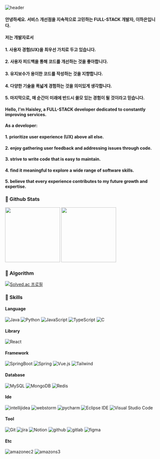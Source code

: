 ![header](https://capsule-render.vercel.app/api?type=wave&color=FDCBE5&height=300&section=header&text=Hi%20there!&fontSize=90)


#### 안녕하세요. 서비스 개선점을 지속적으로 고민하는 FULL-STACK 개발자, 이하은입니다.

#### 저는 개발자로서 
#### 1. 사용자 경험(UX)을 최우선 가치로 두고 있습니다.
#### 2. 사용자 피드백을 통해 코드를 개선하는 것을 좋아합니다.
#### 3. 유지보수가 용이한 코드를 작성하는 것을 지향합니다.
#### 4. 다양한 기술을 폭넓게 경험하는 것을 의미있게 생각합니다.
#### 5. 마지막으로, 매 순간이  미래에 반드시 쓸모 있는 경험이 될 것이라고 믿습니다.


#### Hello, I'm Haisley, a FULL-STACK developer dedicated to constantly improving services.

#### As a developer:
#### 1. prioritize user experience (UX) above all else.
#### 2. enjoy gathering user feedback and addressing issues through code.
#### 3. strive to write code that is easy to maintain.
#### 4. find it meaningful to explore a wide range of software skills.
#### 5. believe that every experience contributes to my future growth and expertise.


<h3>📍 Github Stats</h3>
<p align="left">
  <img height="180em" src="https://github-readme-stats.vercel.app/api?username=haisley77&show_icons=true&include_all_commits=true&bg_color=30,e96443,904e95&title_color=fff&text_color=fff">
  <img height="180em" src="https://github-readme-stats.vercel.app/api/top-langs/?username=haisley77&layout=compact&bg_color=30,e96443,904e95&title_color=fff&text_color=fff">
</p>

<h3>📍 Algorithm</h3>

[![Solved.ac
프로필](http://mazassumnida.wtf/api/v2/generate_badge?boj=haisley)](https://solved.ac/haisley)


<h3>📍 Skills</h3>
<h4>Language</h4>
<p>
  <img alt="Java" src="https://img.shields.io/badge/Java-007396.svg?&style=for-the-badge&logo=Java&logoColor=white">
  <img alt="Python" src="https://img.shields.io/badge/Python-3776AB.svg?&style=for-the-badge&logo=Python&logoColor=white">
  <img alt="JavaScript" src="https://img.shields.io/badge/JavaScript-F7DF1E.svg?&style=for-the-badge&logo=JavaScript&logoColor=white">
  <img alt="TypeScript" src="https://img.shields.io/badge/TypeScript-007ACC?style=for-the-badge&logo=typescript&logoColor=white">
  <img alt="C" src="https://img.shields.io/badge/c-%2300599C.svg?style=for-the-badge&logo=c&logoColor=white">
</p>

<h4>Library</h4>
<p>
  <img alt="React" src="https://img.shields.io/badge/React-20232A?style=for-the-badge&logo=react&logoColor=61DAFB">
</p>

<h4>Framework</h4>
<p>
  <img alt="SpringBoot" src="https://img.shields.io/badge/SpringBoot-6DB33F.svg?&style=for-the-badge&logo=SpringBoot&logoColor=white">
  <img alt="Spring" src="https://img.shields.io/badge/Spring-6DB33F.svg?&style=for-the-badge&logo=Spring&logoColor=white">
  <img alt="Vue.js" src="https://img.shields.io/badge/Vue.js-4FC08D.svg?&style=for-the-badge&logo=Vue.js&logoColor=white">
  <img alt="Tailwind" src="https://img.shields.io/badge/Tailwind_CSS-38B2AC?style=for-the-badge&logo=tailwind-css&logoColor=white">
</p>


<h4>Database</h4>
<p>
  <img alt="MySQL" src="https://img.shields.io/badge/MySQL-4479A1.svg?&style=for-the-badge&logo=MySQL&logoColor=white">
  <img alt="MongoDB" src="https://img.shields.io/badge/MongoDB-4EA94B?style=for-the-badge&logo=mongodb&logoColor=white">
  <img alt="Redis" src="https://img.shields.io/badge/redis-%23DD0031.svg?&style=for-the-badge&logo=redis&logoColor=white">
</p>

<h4>Ide</h4>
<p>
  <img alt="intellijidea" src="https://img.shields.io/badge/intellijidea-000000.svg?&style=for-the-badge&logo=intellijidea&logoColor=white">
  <img alt="webstorm" src="https://img.shields.io/badge/webstorm-000000.svg?&style=for-the-badge&logo=webstorm&logoColor=white">
  <img alt="pycharm" src="https://img.shields.io/badge/pycharm-000000.svg?&style=for-the-badge&logo=pycharm&logoColor=white">
  <img alt="Eclipse IDE" src="https://img.shields.io/badge/Eclipse%20IDE-2C2255.svg?&style=for-the-badge&logo=Eclipse%20IDE&logoColor=white">
  <img alt="Visual Studio Code" src="https://img.shields.io/badge/Visual%20Studio%20Code-007ACC.svg?&style=for-the-badge&logo=Visual%20Studio%20Code&logoColor=white">
</p>

<h4>Tool</h4>
<p>
  <img alt="Git" src="https://img.shields.io/badge/Git-F05032.svg?&style=for-the-badge&logo=Git&logoColor=white">
  <img alt="jira" src="https://img.shields.io/badge/jira-0052CC.svg?&style=for-the-badge&logo=jira&logoColor=white">
  <img alt="Notion" src="https://img.shields.io/badge/Notion-%23000000.svg?style=for-the-badge&logo=notion&logoColor=white">
  <img alt="github" src="https://img.shields.io/badge/github-181717.svg?&style=for-the-badge&logo=github&logoColor=white">
  <img alt="gitlab" src="https://img.shields.io/badge/gitlab-FC6D26.svg?&style=for-the-badge&logo=gitlab&logoColor=white">
  <img alt="figma" src="https://img.shields.io/badge/figma-F24E1E.svg?&style=for-the-badge&logo=figma&logoColor=white">
</p>

<h4>Etc</h4>
<p>
  <img alt="amazonec2" src="https://img.shields.io/badge/amazonec2-569A31.svg?&style=for-the-badge&logo=amazonec2&logoColor=white">
  <img alt="amazons3" src="https://img.shields.io/badge/amazons3-FF9900.svg?&style=for-the-badge&logo=amazons3&logoColor=white">
</p>






